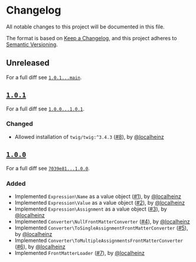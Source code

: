 # Changelog

All notable changes to this project will be documented in this file.

The format is based on [Keep a Changelog](https://keepachangelog.com/en/1.0.0/), and this project adheres to [Semantic Versioning](https://semver.org/spec/v2.0.0.html).

## Unreleased

For a full diff see [`1.0.1...main`][1.0.1...main].

## [`1.0.1`][1.0.1]

For a full diff see [`1.0.0...1.0.1`][1.0.0...1.0.1].

### Changed

- Allowed installation of `twig/twig:^3.4.3` ([#8]), by [@localheinz]

## [`1.0.0`][1.0.0]

For a full diff see [`7039e81...1.0.0`][7039e81...1.0.0].

### Added

- Implemented `Expression\Name` as a value object ([#1]), by [@localheinz]
- Implemented `Expression\Value` as a value object ([#2]), by [@localheinz]
- Implemented `Expression\Assignment` as a value object ([#3]), by [@localheinz]
- Implemented `Converter\NullFrontMatterConverter` ([#4]), by [@localheinz]
- Implemented `Converter\ToSingleAssignmentFrontMatterConverter` ([#5]), by [@localheinz]
- Implemented `Converter\ToMultipleAssignmentsFrontMatterConverter` ([#6]), by [@localheinz]
- Implemented `FrontMatterLoader` ([#7]), by [@localheinz]

[1.0.0]: https://github.com/ergebnis/twig-front-matter/releases/tag/1.0.0
[1.0.1]: https://github.com/ergebnis/twig-front-matter/releases/tag/1.0.1

[7039e81...1.0.0]: https://github.com/ergebnis/twig-front-matter/compare/7039e81...1.0.0
[1.0.0...1.0.1]: https://github.com/ergebnis/twig-front-matter/compare/1.0.0...1.0.1
[1.0.1...main]: https://github.com/ergebnis/twig-front-matter/compare/1.0.1...main

[#1]: https://github.com/ergebnis/twig-front-matter/pull/1
[#2]: https://github.com/ergebnis/twig-front-matter/pull/2
[#3]: https://github.com/ergebnis/twig-front-matter/pull/3
[#4]: https://github.com/ergebnis/twig-front-matter/pull/4
[#5]: https://github.com/ergebnis/twig-front-matter/pull/5
[#6]: https://github.com/ergebnis/twig-front-matter/pull/6
[#7]: https://github.com/ergebnis/twig-front-matter/pull/7
[#8]: https://github.com/ergebnis/twig-front-matter/pull/8

[@localheinz]: https://github.com/localheinz
